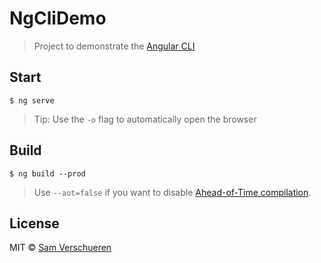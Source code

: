 # NgCliDemo

> Project to demonstrate the [Angular CLI](https://github.com/angular/angular-cli)


## Start

```
$ ng serve
```

> Tip: Use the `-o` flag to automatically open the browser


## Build

```
$ ng build --prod
```

> Use `--aot=false` if you want to disable [Ahead-of-Time compilation](https://angular.io/docs/ts/latest/cookbook/aot-compiler.html).


## License

MIT © [Sam Verschueren](https://github.com/SamVerschueren)
